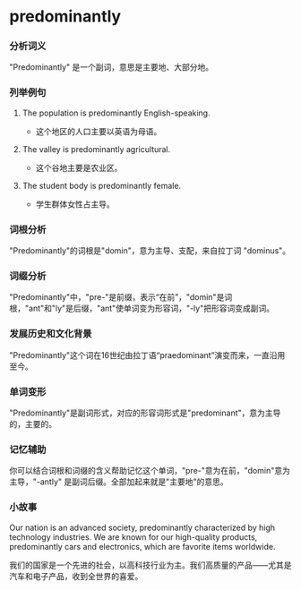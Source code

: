 # predominantly

### 分析词义

  

"Predominantly" 是一个副词，意思是主要地、大部分地。

  

### 列举例句

  

1.  The population is predominantly English-speaking.
    
    *   这个地区的人口主要以英语为母语。
    
      
    
2.  The valley is predominantly agricultural.
    
    *   这个谷地主要是农业区。
    
      
    
3.  The student body is predominantly female.
    
    *   学生群体女性占主导。
    
      
    

  

### 词根分析

  

"Predominantly"的词根是"domin"，意为主导、支配，来自拉丁词 "dominus"。

  

### 词缀分析

  

"Predominantly"中，"pre-"是前缀，表示“在前”，"domin"是词根，"ant"和"ly"是后缀，"ant"使单词变为形容词，"-ly"把形容词变成副词。

  

### 发展历史和文化背景

  

"Predominantly"这个词在16世纪由拉丁语“praedominant”演变而来，一直沿用至今。

  

### 单词变形

  

"Predominantly"是副词形式，对应的形容词形式是"predominant"，意为主导的，主要的。

  

### 记忆辅助

  

你可以结合词根和词缀的含义帮助记忆这个单词，"pre-"意为在前，"domin"意为主导，"-antly" 是副词后缀。全部加起来就是"主要地"的意思。

  

### 小故事

  

Our nation is an advanced society, predominantly characterized by high technology industries. We are known for our high-quality products, predominantly cars and electronics, which are favorite items worldwide.

  

我们的国家是一个先进的社会，以高科技行业为主。我们高质量的产品——尤其是汽车和电子产品，收到全世界的喜爱。
